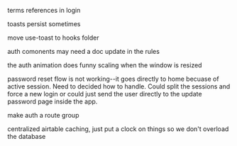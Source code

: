 terms references in login

toasts persist sometimes

move use-toast to hooks folder

auth comonents may need a doc update in the rules

the auth animation does funny scaling when the window is resized

password reset flow is not working--it goes directly to home becuase of active session. Need to decided how to handle. Could split the sessions and force a new login or could just send the user directly to the update password page inside the app.

make auth a route group

centralized airtable caching, just put a clock on things so we don't overload the database